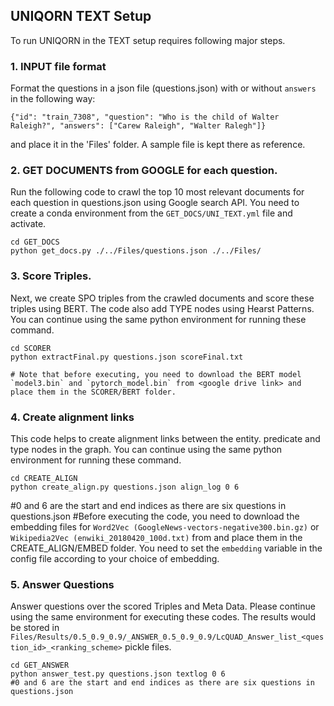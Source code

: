 ## UNIQORN TEXT Setup

To run UNIQORN in the TEXT setup requires following major steps.

### 1. INPUT file format
Format the questions in a json file (questions.json) with or without `answers` in the following way:
```
{"id": "train_7308", "question": "Who is the child of Walter Raleigh?", "answers": ["Carew Raleigh", "Walter Ralegh"]}
```
and place it in the 'Files' folder. A sample file is kept there as reference. 

### 2. GET DOCUMENTS from GOOGLE for each question. 
Run the following code to crawl the top 10 most relevant documents for each question in questions.json using Google search API. You need to create a conda environment from the `GET_DOCS/UNI_TEXT.yml` file and activate. 
```
cd GET_DOCS
python get_docs.py ./../Files/questions.json ./../Files/
```

### 3. Score Triples. 
Next, we create SPO triples from the crawled documents and score these triples using BERT. The code also add TYPE nodes using Hearst Patterns. You can continue using the same python environment for running these command.
```
cd SCORER
python extractFinal.py questions.json scoreFinal.txt

# Note that before executing, you need to download the BERT model `model3.bin` and `pytorch_model.bin` from <google drive link> and place them in the SCORER/BERT folder.
```

### 4. Create alignment links
This code helps to create alignment links between the entity. predicate and type nodes in the graph. You can continue using the same python environment for running these command.
```
cd CREATE_ALIGN
python create_align.py questions.json align_log 0 6
```
#0 and 6 are the start and end indices as there are six questions in questions.json
#Before executing the code, you need to download the embedding files for `Word2Vec (GoogleNews-vectors-negative300.bin.gz)` or `Wikipedia2Vec (enwiki_20180420_100d.txt)` from <google drive link> and place them in the CREATE_ALIGN/EMBED folder. You need to set the `embedding` variable in the config file according to your choice of embedding.

### 5. Answer Questions
Answer questions over the scored Triples and Meta Data. Please continue using the same environment for executing these codes. The results would be stored in `Files/Results/0.5_0.9_0.9/_ANSWER_0.5_0.9_0.9/LcQUAD_Answer_list_<question_id>_<ranking_scheme>` pickle files. 
```
cd GET_ANSWER
python answer_test.py questions.json textlog 0 6
#0 and 6 are the start and end indices as there are six questions in questions.json
```

